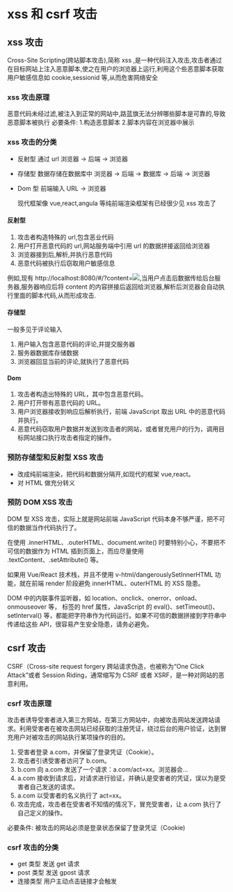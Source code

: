 # xss 和 csrf 攻击

## xss 攻击

Cross-Site Scripting(跨站脚本攻击),简称 xss ,是一种代码注入攻击,攻击者通过在目标网站上注入恶意脚本,使之在用户的浏览器上运行,利用这个些恶意脚本获取用户敏感信息如 cookie,sessionid 等,从而危害网络安全

### xss 攻击原理

恶意代码未经过滤,被注入到正常的网站中,路蓝旗无法分辨哪些脚本是可靠的,导致恶意脚本被执行
必要条件: 1.构造恶意脚本 2.脚本内容在浏览器中展示

### xss 攻击的分类

- 反射型 通过 url 浏览器 -> 后端 -> 浏览器
- 存储型 数据存储在数据库中 浏览器 -> 后端 -> 数据库 -> 后端 -> 浏览器
- Dom 型 前端输入 URL -> 浏览器

  现代框架像 vue,react,angula 等纯前端渲染框架有已经很少见 xss 攻击了

#### 反射型

1. 攻击者构造特殊的 url,包含恶业代码
2. 用户打开恶意代码的 url,网站服务端中引用 url 的数据拼接返回给浏览器
3. 浏览器接到后,解析,并执行恶意代码
4. 恶意代码被执行后窃取用户敏感信息

例如,现有 http://localhost:8080/#/?content=<img src="xxx" onerror="alert(123)">,当用户点击后数据传给后台服务器,服务器响应后将 content 的内容拼接后返回给浏览器,解析后浏览器会自动执行里面的脚本代码,从而形成攻击.

#### 存储型

一般多见于评论输入

1. 用户输入包含恶意代码的评论,并提交服务器
2. 服务器数据库存储数据
3. 浏览器回显当前的评论,就执行了恶意代码

#### Dom

1. 攻击者构造出特殊的 URL，其中包含恶意代码。
2. 用户打开带有恶意代码的 URL。
3. 用户浏览器接收到响应后解析执行，前端 JavaScript 取出 URL 中的恶意代码并执行。
4. 恶意代码窃取用户数据并发送到攻击者的网站，或者冒充用户的行为，调用目标网站接口执行攻击者指定的操作。

### 预防存储型和反射型 XSS 攻击

- 改成纯前端渲染，把代码和数据分隔开,如现代的框架 vue,react。
- 对 HTML 做充分转义

### 预防 DOM XSS 攻击

DOM 型 XSS 攻击，实际上就是网站前端 JavaScript 代码本身不够严谨，把不可信的数据当作代码执行了。

在使用 .innerHTML、.outerHTML、document.write() 时要特别小心，不要把不可信的数据作为 HTML 插到页面上，而应尽量使用 .textContent、.setAttribute() 等。

如果用 Vue/React 技术栈，并且不使用 v-html/dangerouslySetInnerHTML 功能，就在前端 render 阶段避免 innerHTML、outerHTML 的 XSS 隐患。

DOM 中的内联事件监听器，如 location、onclick、onerror、onload、onmouseover 等，<a> 标签的 href 属性，JavaScript 的 eval()、setTimeout()、setInterval() 等，都能把字符串作为代码运行。如果不可信的数据拼接到字符串中传递给这些 API，很容易产生安全隐患，请务必避免。

## csrf 攻击

CSRF（Cross-site request forgery 跨站请求伪造，也被称为“One Click Attack”或者 Session Riding，通常缩写为 CSRF 或者 XSRF，是一种对网站的恶意利用。

### csrf 攻击原理

攻击者诱导受害者进入第三方网站，在第三方网站中，向被攻击网站发送跨站请求。利用受害者在被攻击网站已经获取的注册凭证，绕过后台的用户验证，达到冒充用户对被攻击的网站执行某项操作的目的。

1. 受害者登录 a.com，并保留了登录凭证（Cookie）。
2. 攻击者引诱受害者访问了 b.com。
3. b.com 向 a.com 发送了一个请求：a.com/act=xx。浏览器会…
4. a.com 接收到请求后，对请求进行验证，并确认是受害者的凭证，误以为是受害者自己发送的请求。
5. a.com 以受害者的名义执行了 act=xx。
6. 攻击完成，攻击者在受害者不知情的情况下，冒充受害者，让 a.com 执行了自己定义的操作。

必要条件: 被攻击的网站必须是登录状态保留了登录凭证（Cookie)

### csrf 攻击的分类

- get 类型 发送 get 请求
- post 类型 发送 gpost 请求
- 连接类型 用户主动点击链接才会触发
